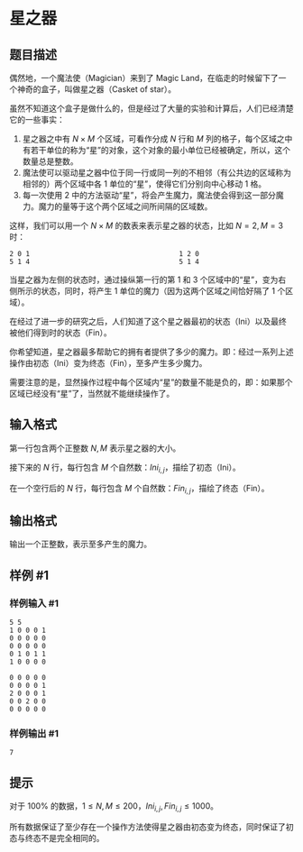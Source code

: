 # 星之器

## 题目描述

偶然地，一个魔法使（Magician）来到了 Magic Land，在临走的时候留下了一个神奇的盒子，叫做星之器（Casket of star）。

虽然不知道这个盒子是做什么的，但是经过了大量的实验和计算后，人们已经清楚它的一些事实：

1. 星之器之中有 $N\times M$ 个区域，可看作分成 $N$ 行和 $M$ 列的格子，每个区域之中有若干单位的称为“星”的对象，这个对象的最小单位已经被确定，所以，这个数量总是整数。
2. 魔法使可以驱动星之器中位于同一行或同一列的不相邻（有公共边的区域称为相邻的）两个区域中各 $1$ 单位的“星”，使得它们分别向中心移动 $1$ 格。
3. 每一次使用 2 中的方法驱动“星”，将会产生魔力，魔法使会得到这一部分魔力。魔力的量等于这个两个区域之间所间隔的区域数。

这样，我们可以用一个 $N\times M$ 的数表来表示星之器的状态，比如 $N=2,M=3$ 时：

```plain
2 0 1                                     1 2 0
5 1 4                                     5 1 4
```

当星之器为左侧的状态时，通过操纵第一行的第 $1$ 和 $3$ 个区域中的“星”，变为右侧所示的状态，同时，将产生 $1$ 单位的魔力（因为这两个区域之间恰好隔了 $1$ 个区域）。

在经过了进一步的研究之后，人们知道了这个星之器最初的状态（Ini）以及最终被他们得到时的状态（Fin）。

你希望知道，星之器最多帮助它的拥有者提供了多少的魔力。即：经过一系列上述操作由初态（Ini）变为终态（Fin），至多产生多少魔力。

需要注意的是，显然操作过程中每个区域内“星”的数量不能是负的，即：如果那个区域已经没有“星”了，当然就不能继续操作了。

## 输入格式

第一行包含两个正整数 $N,M$ 表示星之器的大小。

接下来的 $N$ 行，每行包含 $M$ 个自然数：$\mathit{Ini}_{i,j}$，描绘了初态（Ini）。

在一个空行后的 $N$ 行，每行包含 $M$ 个自然数：$\mathit{Fin}_{i,j}$，描绘了终态（Fin）。

## 输出格式

输出一个正整数，表示至多产生的魔力。

## 样例 #1

### 样例输入 #1
```
5 5 
1 0 0 0 1 
0 0 0 0 0 
0 0 0 0 0 
0 1 0 1 1 
1 0 0 0 0 

0 0 0 0 0 
0 0 0 0 1 
2 0 0 0 1 
0 0 2 0 0 
0 0 0 0 0
```

### 样例输出 #1

```
7
```

## 提示

对于 $100\%$ 的数据，$1\le N,M\le200$，$\mathit{Ini}_{i,j},\mathit{Fin}_{i,j}\le1000$。

所有数据保证了至少存在一个操作方法使得星之器由初态变为终态，同时保证了初态与终态不是完全相同的。
